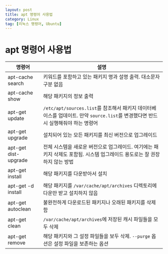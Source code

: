 ```yaml
---
layout: post
title: apt 명령어 사용법
category: Linux
tag: [리눅스 명령어, Ubuntu]
---
```

# apt 명령어 사용법

명령어 | 설명
---|---
apt-cache search <keyword> | 키워드를 포함하고 있는 패키지 명과 설명 출력. 대소문자 구분 없음
apt-cache show <package> | 해당 패키지의 정보 출력
apt-get update | `/etc/apt/sources.list`를 참조해서 패키지 데이터베이스를 업데이트. 만약 `source.list`를 변경했다면 반드시 실행해줘야 하는 명령어
apt-get upgrade | 설치되어 있는 모든 패키지를 최신 버전으로 업그레이드
apt-get dist-upgrade | 전체 시스템을 새로운 버전으로 업그레이드. 여기에는 패키지 삭제도 포함됨. 시스템 업그레이드 용도로는 잘 권장하지 않는 방법
apt-get install <package> | 해당 패키지를 다운받아서 설치
apt-get -d install <package> | 해당 패키지를 `/var/cache/apt/archives` 디렉토리에 다운만 받고 설치하지 않음
apt-get autoclean | 불완전하게 다운로드된 패키지나 오래된 패키지를 삭제함
apt-get clean | `/var/cache/apt/archives`에 저장된 캐시 파일들을 모두 삭제
apt-get remove <package> | 해당 패키지와 그 설정 파일들을 보두 삭제. `--purge` 옵션은 설정 파일을 보존하는 옵션